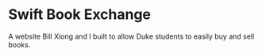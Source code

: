 # Swift Book Exchange
A website Bill Xiong and I built to allow Duke students to easily buy and sell books.
